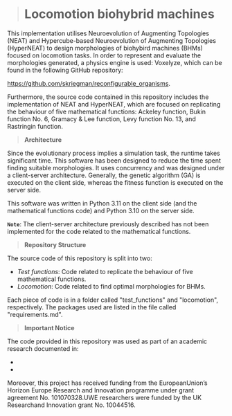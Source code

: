 > # Locomotion biohybrid machines

This implementation utilises Neuroevolution of Augmenting Topologies (NEAT) and Hypercube-based Neuroevolution of Augmenting Topologies (HyperNEAT) to design morphologies of biohybird machines (BHMs) focused on locomotion tasks. In order to represent and evaluate the morphologies generated, a physics engine is used: Voxelyze, which can be found in the following GitHub repository: 

https://github.com/skriegman/reconfigurable_organisms.

Furthermore, the source code contained in this repository includes the implementation of NEAT and HyperNEAT, which are focused on replicating the behaviour of five mathematical functions: Ackeley function, Bukin function No. 6, Gramacy & Lee function, Levy function No. 13, and Rastringin function.

> **Architecture**

Since the evolutionary process implies a simulation task, the runtime takes significant time. This software has been designed to reduce the time spent finding suitable morphologies. It uses concurrency and was designed under a client-server architecture. Generally, the genetic algorithm (GA) is executed on the client side, whereas the fitness function is executed on the server side.

This software was written in Python 3.11 on the client side (and the mathematical functions code) and Python 3.10 on the server side.

**`Note`**: The client-server architecture previously described has not been implemented for the code related to the mathematical functions.

> **Repository Structure**

The source code of this repository is split into two:

* _Test functions_: Code related to replicate the behaviour of five mathematical functions.
* _Locomotion_: Code related to find optimal morphologies for BHMs.
  
Each piece of code is in a folder called "test_functions" and "locomotion", respectively. The packages used are listed in the file called "requirements.md".

> **Important Notice**

The code provided in this repository was used as part of an academic research documented in:

*

* 

Moreover, this project has received funding from the EuropeanUnion’s Horizon Europe Research and Innovation programme under grant agreement No. 101070328.UWE researchers were funded by the UK Researchand Innovation grant No. 10044516.

